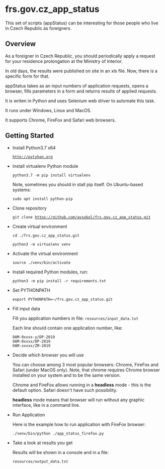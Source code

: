 # frs.gov.cz_app_status

This set of scripts (appStatus) can be interesting for those people who live in Czech Republic as foreigners.

## Overview

As a foreigner in Czech Republic, you should periodically apply a request for your residence prolongation at the Ministry of Interior.

In old days, the results were published on site in an xls file. Now, there is a specific form for that.

appStatus takes as an input numbers of application requests, opens a browser, fills parameters in a form and returns results of applied requests.

It is writen in Python and uses Selenium web driver to automate this task.

It runs under Windows, Linux and MacOS.

It supports Chrome, FireFox and Safari web browsers.

## Getting Started

* Install Python3.7 x64

    <code>http://pytyhon.org</code>

*  Install virtualenv Python module

    <code>python3.7 -m pip install virtualenv</code>
    
    Note, sometimes you should in stall pip itself. On Ubuntu-based systems:
    
    <code>sudo apt install python-pip</code>
  
* Clone repository

  <code>git clone https://github.com/avsokol/frs.gov.cz_app_status.git</code>

* Create virtual environment

  <code>cd ./frs.gov.cz_app_status.git</code>

  <code>python3 -m virtualenv venv</code>

* Activate the virtual environment

  <code>source ./venv/bin/activate</code>

* Install required Python modules, run:

  <code>python3 -m pip install -r requirements.txt</code>

* Set PYTHONPATH
  
  <code>export PYTHONPATH=~/frs.gov.cz_app_status.git</code>

* Fill input data

    Fill you application numbers in file:
    <code>resources/input_data.txt</code>
    
    Each line should contain one application number, like:
    
    <code>OAM-0xxxx-y/DP-2019</code><br>
    <code>OAM-0xxxx/DP-2019</code><br>
    <code>OAM-xxxxx/ZM-2019</code>

* Decide which browser you will use

    You can choose among 3 most popular browsers: Chrome, FireFox and Safari (under MacOS only).
    Note, that chrome requires Chrome browser installed on your system and to be the same version.

    Chrome and FireFox allows running in a **headless** mode - this is the default option. Safari doesn't have such possibility.
    
    **headless** mode means that browser will run without any graphic interface, like in a command line.

* Run Application

    Here is the example how to run application with FireFox browser:
    
    <code>./venv/bin/python ./app_status_firefox.py</code>
 
* Take a look at results you get

    Results will be shown in a console and in a file:
    
    <code>resources/output_data.txt</code>
